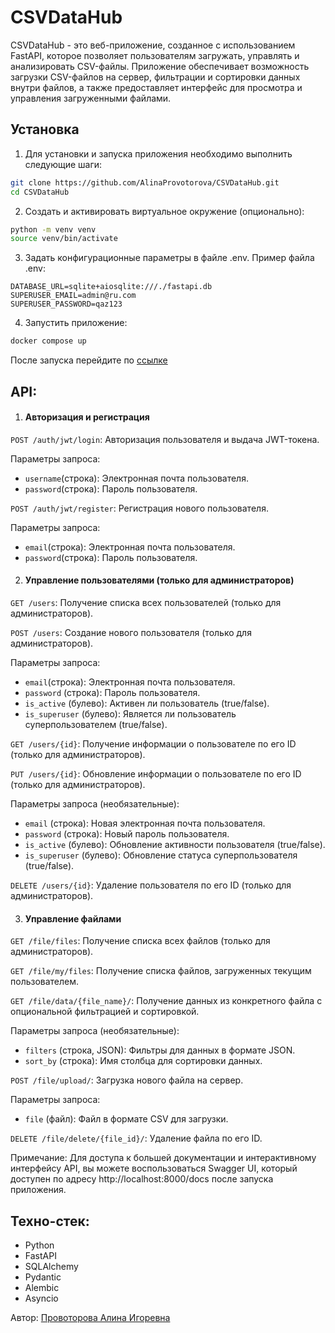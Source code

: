 # CSVDataHub

CSVDataHub - это веб-приложение, созданное с использованием FastAPI, которое позволяет пользователям загружать, управлять и анализировать CSV-файлы. Приложение обеспечивает возможность загрузки CSV-файлов на сервер, фильтрации и сортировки данных внутри файлов, а также предоставляет интерфейс для просмотра и управления загруженными файлами.

 ## Установка
1. Для установки и запуска приложения необходимо выполнить следующие шаги:
```bash
git clone https://github.com/AlinaProvotorova/CSVDataHub.git
cd CSVDataHub
```

2. Создать и активировать виртуальное окружение (опционально):
```bash
python -m venv venv
source venv/bin/activate
```

3. Задать конфигурационные параметры в файле .env. Пример файла .env:
```commandline
DATABASE_URL=sqlite+aiosqlite:///./fastapi.db
SUPERUSER_EMAIL=admin@ru.com
SUPERUSER_PASSWORD=qaz123
```

4. Запустить приложение:
```bash
docker compose up
```

После запуска перейдите по [ссылке](http://localhost:8000/docs)

## API:

1. #### Авторизация и регистрация

`POST /auth/jwt/login`: Авторизация пользователя и выдача JWT-токена.

Параметры запроса:
- `username`(строка): Электронная почта пользователя.
- `password`(строка): Пароль пользователя.

`POST /auth/jwt/register`: Регистрация нового пользователя.

Параметры запроса:
- `email`(строка): Электронная почта пользователя.
- `password`(строка): Пароль пользователя.

2. #### Управление пользователями (только для администраторов)

`GET /users`: Получение списка всех пользователей (только для администраторов).

`POST /users`: Создание нового пользователя (только для администраторов).

Параметры запроса:
- `email`(строка): Электронная почта пользователя.
- `password` (строка): Пароль пользователя.
- `is_active` (булево): Активен ли пользователь (true/false).
- `is_superuser` (булево): Является ли пользователь суперпользователем (true/false).

`GET /users/{id}`: Получение информации о пользователе по его ID (только для администраторов).

`PUT /users/{id}`: Обновление информации о пользователе по его ID (только для администраторов).

Параметры запроса (необязательные):
- `email` (строка): Новая электронная почта пользователя.
- `password` (строка): Новый пароль пользователя.
- `is_active` (булево): Обновление активности пользователя (true/false).
- `is_superuser` (булево): Обновление статуса суперпользователя (true/false).

`DELETE /users/{id}`: Удаление пользователя по его ID (только для администраторов).

3. #### Управление файлами

`GET /file/files`: Получение списка всех файлов (только для администраторов).

`GET /file/my/files`: Получение списка файлов, загруженных текущим пользователем.

`GET /file/data/{file_name}/`: Получение данных из конкретного файла с опциональной фильтрацией и сортировкой.

Параметры запроса (необязательные):
- `filters` (строка, JSON): Фильтры для данных в формате JSON.
- `sort_by` (строка): Имя столбца для сортировки данных.

`POST /file/upload/`: Загрузка нового файла на сервер.

Параметры запроса:
- `file` (файл): Файл в формате CSV для загрузки.

`DELETE /file/delete/{file_id}/`: Удаление файла по его ID.

Примечание: Для доступа к большей документации и интерактивному интерфейсу API, вы можете воспользоваться Swagger UI, который доступен по адресу http://localhost:8000/docs после запуска приложения.

## Техно-стек:

- Python
- FastAPI
- SQLAlchemy
- Pydantic
- Alembic
- Asyncio

Автор: [Провоторова Алина Игоревна](https://t.me/alinamalina998)